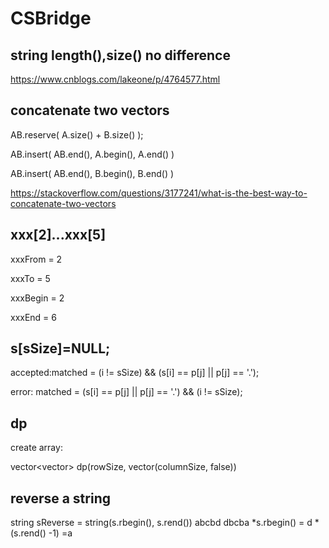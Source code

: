 # CSBridge 

## string length(),size() no difference

https://www.cnblogs.com/lakeone/p/4764577.html


## concatenate two vectors

AB.reserve( A.size() + B.size() );

AB.insert( AB.end(), A.begin(), A.end() )

AB.insert( AB.end(), B.begin(), B.end() )

https://stackoverflow.com/questions/3177241/what-is-the-best-way-to-concatenate-two-vectors


## xxx[2]...xxx[5]

xxxFrom = 2 

xxxTo = 5

xxxBegin = 2

xxxEnd = 6


## s[sSize]=NULL;

accepted:matched = (i != sSize) && (s[i] == p[j] || p[j] == '.');  

error:   matched = (s[i] == p[j] || p[j] == '.') && (i != sSize);


## dp

create array:

vector<vector<bool>> dp(rowSize, vector<bool>(columnSize, false))


##  reverse a string

string sReverse = string(s.rbegin(), s.rend())
abcbd   dbcba
*s.rbegin() = d
*(s.rend() -1) =a

